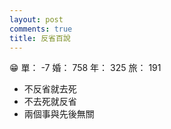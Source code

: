 ```yaml
---
layout: post
comments: true
title: 反省百說
---
```


:grin: 單： -7 婚： 758 年： 325 旅： 191

- 不反省就去死
- 不去死就反省
- 兩個事與先後無關

